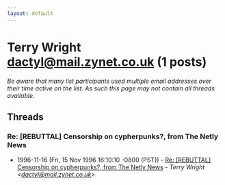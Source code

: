 ```yaml
---
layout: default
---
```


# Terry Wright <dactyl@mail.zynet.co.uk> (1 posts)

_Be aware that many list participants used multiple email addresses over their time active on the list. As such this page may not contain all threads available._

## Threads

### Re: [REBUTTAL] Censorship on cypherpunks?, from The Netly News
+ 1996-11-16 (Fri, 15 Nov 1996 16:10:10 -0800 (PST)) - [Re: [REBUTTAL] Censorship on cypherpunks?, from The Netly News](/archive/1996/11/acece7023c3a3912ae59b66804ab9f40040727123486b395ac54d4ff97084eac) - _Terry Wright \<dactyl@mail.zynet.co.uk\>_

